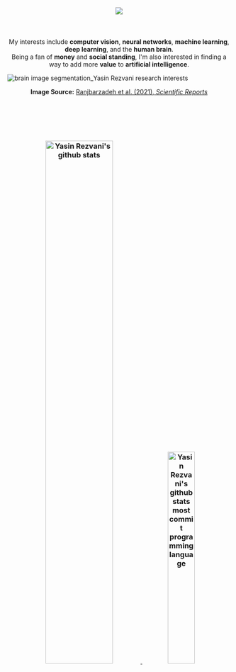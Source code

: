<a href="https://github.com/yasinrezvani">
  <img src="https://github.com/user-attachments/assets/4d72bd9d-cfe1-4fb1-9ac4-b8f965a1aaf2" width="100%" height="6px"/>
</a>

<h3 align="center">
 
<a href="https://github.com/yasinrezvani">
  <img src="https://readme-typing-svg.herokuapp.com/?lines=%F0%9F%99%8F%F0%9F%94%8D%F0%9F%8C%9F%20I%20appreciate%20your%20support%20and%20checking%20out%20my%20repositories!%20%F0%9F%8C%9F%F0%9F%94%8D%F0%9F%99%8F;%F0%9F%8F%86%F0%9F%8E%AF%F0%9F%92%AA%20Keep%20working%20hard,%20stay%20motivated,%20and%20hit%20your%20targets!%20%F0%9F%92%AA%F0%9F%8E%AF%F0%9F%8F%86;&font=Roboto&center=true&width=1000&height=55&color=58a6ff&vCenter=true&size=29">
</a>

  
</h3>

<a href="https://github.com/yasinrezvani">
  <img src="https://github.com/user-attachments/assets/4d72bd9d-cfe1-4fb1-9ac4-b8f965a1aaf2" width="100%" height="6px"/>
</a>

<br>
<br>
<div align="center">
  
  My interests include **computer vision**, **neural networks**, **machine learning**, **deep learning**, and the **human brain**.<br>
  Being a fan of **money** and **social standing**, I'm also interested in finding a way to add more **value** to **artificial intelligence**.

</div>

![brain image segmentation_Yasin Rezvani research interests](https://github.com/YasinRezvani/YasinRezvani/assets/77124662/8d786ef5-89f6-46dc-9f87-269a4e44a160)


<div align="center">
  
  <p>
    <strong>Image Source:</strong> 
    <a href="https://doi.org/10.1038/s41598-021-90428-8">
      Ranjbarzadeh et al. (2021), <em>Scientific Reports</em>
    </a>
   
  </p>
</div>



<h3 align="center">

<a href="https://github.com/yasinrezvani">
  <img src="https://github.com/user-attachments/assets/4d72bd9d-cfe1-4fb1-9ac4-b8f965a1aaf2" width="100%" height="6px"/>
</a>

<br><br>

<a href="https://github.com/yasinrezvani">

   <img  src="https://github-readme-stats.vercel.app/api?username=yasinrezvani&show_icons=true&line_height=30&rank_icon=github&hide_border=true&show=prs_merged,prs_merged_percentage&theme=algolia" width="55%" alt="Yasin Rezvani's github stats"/>
</a>

<a href="https://github.com/yasinrezvani"> 

<img src="http://github-profile-summary-cards.vercel.app/api/cards/most-commit-language?username=yasinrezvani&show_icons=true&line_height=30&theme=algolia" width="35%"  alt="Yasin Rezvani's github stats most commit programming language"/>

</a>
<a href="https://github.com/yasinrezvani">
  <img src="https://github.com/user-attachments/assets/4d72bd9d-cfe1-4fb1-9ac4-b8f965a1aaf2" width="100%" height="6px"/>
</a>

<h3/>




